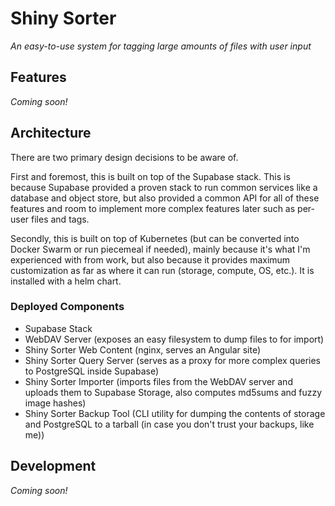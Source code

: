 # Shiny Sorter
*An easy-to-use system for tagging large amounts of files with user input*

## Features

*Coming soon!*

## Architecture
There are two primary design decisions to be aware of.

First and foremost, this is built on top of the Supabase stack. This is because Supabase provided a proven stack to run common services like a database and object store, but also provided a common API for all of these features and room to implement more complex features later such as per-user files and tags.

Secondly, this is built on top of Kubernetes (but can be converted into Docker Swarm or run piecemeal if needed), mainly because it's what I'm experienced with from work, but also because it provides maximum customization as far as where it can run (storage, compute, OS, etc.). It is installed with a helm chart.

### Deployed Components
* Supabase Stack
* WebDAV Server (exposes an easy filesystem to dump files to for import)
* Shiny Sorter Web Content (nginx, serves an Angular site)
* Shiny Sorter Query Server (serves as a proxy for more complex queries to PostgreSQL inside Supabase)
* Shiny Sorter Importer (imports files from the WebDAV server and uploads them to Supabase Storage, also computes md5sums and fuzzy image hashes)
* Shiny Sorter Backup Tool (CLI utility for dumping the contents of storage and PostgreSQL to a tarball (in case you don't trust your backups, like me))

## Development

*Coming soon!*
